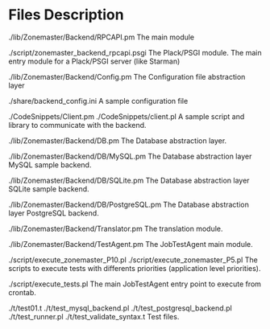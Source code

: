 # Files Description

./lib/Zonemaster/Backend/RPCAPI.pm
    The main module

./script/zonemaster_backend_rpcapi.psgi
    The Plack/PSGI module. The main entry module for a Plack/PSGI server (like Starman)

./lib/Zonemaster/Backend/Config.pm
    The Configuration file abstraction layer

./share/backend_config.ini
    A sample configuration file

./CodeSnippets/Client.pm
./CodeSnippets/client.pl
    A sample script and library to communicate with the backend.

./lib/Zonemaster/Backend/DB.pm
    The Database abstraction layer.

./lib/Zonemaster/Backend/DB/MySQL.pm
    The Database abstraction layer MySQL sample backend.

./lib/Zonemaster/Backend/DB/SQLite.pm
    The Database abstraction layer SQLite sample backend.

./lib/Zonemaster/Backend/DB/PostgreSQL.pm
    The Database abstraction layer PostgreSQL backend.

./lib/Zonemaster/Backend/Translator.pm
    The translation module.

./lib/Zonemaster/Backend/TestAgent.pm
    The JobTestAgent main module.

./script/execute_zonemaster_P10.pl
./script/execute_zonemaster_P5.pl
    The scripts to execute tests with differents priorities (application level priorities).

./script/execute_tests.pl
    The main JobTestAgent entry point to execute from crontab.

./t/test01.t
./t/test_mysql_backend.pl
./t/test_postgresql_backend.pl
./t/test_runner.pl
./t/test_validate_syntax.t
    Test files.
